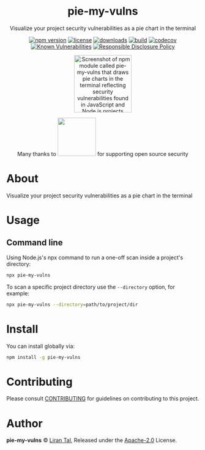 <p align="center"><h1 align="center">
  pie-my-vulns
</h1>

<p align="center">
  Visualize your project security vulnerabilities as a pie chart in the terminal
</p>

<p align="center">
  <a href="https://www.npmjs.org/package/pie-my-vulns"><img src="https://badgen.net/npm/v/pie-my-vulns" alt="npm version"/></a>
  <a href="https://www.npmjs.org/package/pie-my-vulns"><img src="https://badgen.net/npm/license/pie-my-vulns" alt="license"/></a>
  <a href="https://www.npmjs.org/package/pie-my-vulns"><img src="https://badgen.net/npm/dt/pie-my-vulns" alt="downloads"/></a>
  <a href="https://circleci.com/gh/lirantal/security-report"><img src="https://circleci.com/gh/lirantal/security-report.svg?style=svg" alt="build"/></a>
  <a href="https://codecov.io/gh/lirantal/pie-my-vulns"><img src="https://badgen.net/codecov/c/github/lirantal/pie-my-vulns" alt="codecov"/></a>
  <a href="https://snyk.io/test/github/lirantal/pie-my-vulns"><img src="https://snyk.io/test/github/lirantal/pie-my-vulns/badge.svg" alt="Known Vulnerabilities"/></a>
  <a href="./SECURITY.md"><img src="https://img.shields.io/badge/Security-Responsible%20Disclosure-yellow.svg" alt="Responsible Disclosure Policy" /></a>
</p>

<p align="center">
  <img src="./.github/pie-my-vulns-logo.svg" height="150px" alt="Screenshot of npm module called pie-my-vulns that draws pie charts in the terminal reflecting security vulnerabilities found in JavaScript and Node.js projects based on Snyk vulnerability database" />
  
  <p align="center">
  	<p align="center">Many thanks to <a href="https://snyk.io"><img src="./.github/snyk-logo.png" width="100"></a> for supporting open source security</p>
    
</p>

# About

Visualize your project security vulnerabilities as a pie chart in the terminal

# Usage

## Command line

Using Node.js's npx command to run a one-off scan inside a project's directory:

```bash
npx pie-my-vulns
```

To scan a specific project directory use the `--directory` option, for example:

```bash
npx pie-my-vulns --directory=path/to/project/dir
```

# Install

You can install globally via:

```bash
npm install -g pie-my-vulns
```

# Contributing

Please consult [CONTRIBUTING](./CONTRIBUTING.md) for guidelines on contributing to this project.

# Author

**pie-my-vulns** © [Liran Tal](https://github.com/lirantal), Released under the [Apache-2.0](./LICENSE) License.
